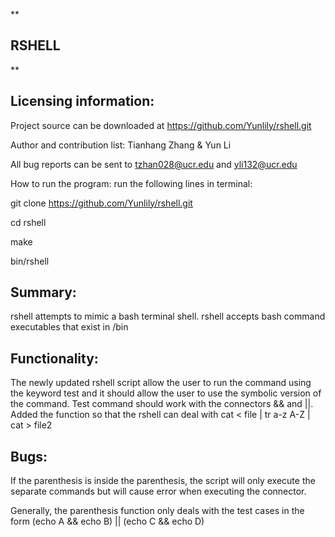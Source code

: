 **

RSHELL
------

**

Licensing information:
----------------------

Project source can be downloaded at 
https://github.com/Yunlily/rshell.git

Author and contribution list: Tianhang Zhang & Yun Li

All bug reports can be sent to tzhan028@ucr.edu and yli132@ucr.edu

How to run the program: run the following lines in terminal: 

git clone https://github.com/Yunlily/rshell.git

cd rshell

make

bin/rshell

Summary:
--------

rshell attempts to mimic a bash terminal shell. rshell accepts bash command executables that exist in /bin

Functionality:
--------------

The newly updated rshell script allow the user to run the command using the keyword test and it should allow the user to use the symbolic version of the command. Test command should work with the connectors && and ||.
Added the function so that the rshell can deal with cat < file | tr a-z A-Z | cat > file2

Bugs:
-----
If the parenthesis is inside the parenthesis, the script will only execute the separate commands but will cause error when executing the connector.

Generally, the parenthesis function only deals with the test cases in the form (echo A && echo B) || (echo C && echo D)


